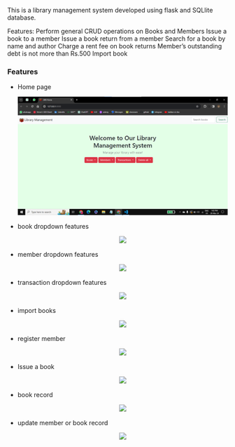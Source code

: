 This is a library management system developed using flask and SQLlite database.

Features:
    Perform general CRUD operations on Books and Members
    Issue a book to a member
    Issue a book return from a member
    Search for a book by name and author
    Charge a rent fee on book returns
    Member’s outstanding debt is not more than Rs.500
    Import book 

### Features
* Home page
  <p align="center">
   <img src=image.png>
  </p>
* book dropdown features
  <p align="center">
   <img src=book_.png>
  </p>
* member dropdown features
  <p align="center">
   <img src=member.png>
  </p>
* transaction dropdown features
  <p align="center">
   <img src=transaction.png>
  </p>
* import books
  <p align="center">
   <img src=import_book.png>
  </p>
* register member
  <p align="center">
   <img src=member_register.png>
  </p>
* Issue a book 
  <p align="center">
   <img src=book_issue.png>
  </p>
* book record
  <p align="center">
   <img src=book_record.png>
  </p>
* update member or book record
  <p align="center">
   <img src=update.png>
  </p>
